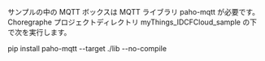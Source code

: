 
サンプルの中の MQTT ボックスは MQTT ライブラリ paho-mqtt が必要です。Choregraphe プロジェクトディレクトリ myThings_IDCFCloud_sample の下で次を実行します。

pip install paho-mqtt --target ./lib --no-compile
